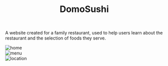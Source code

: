 
<h1 align="center"> DomoSushi </h1>
<br/>

<p> A website created for a family restaurant, used to help users learn about the restaurant and the selection of foods they serve.<p/>

![home](https://user-images.githubusercontent.com/97468788/172719528-3d28f22c-8d4b-402b-8160-939fb58ae3ca.png)
<br/>
![menu](https://user-images.githubusercontent.com/97468788/172719542-3eae1089-b4b7-4196-967d-3433c7283646.png)
<br/>
![location](https://user-images.githubusercontent.com/97468788/172719535-a1bb68fe-2327-4450-b7ba-f11628a5e217.png)
